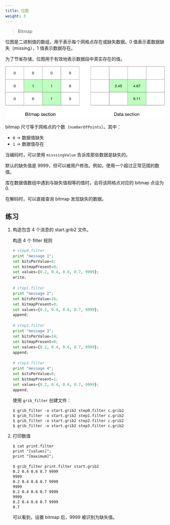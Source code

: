 ```yaml
---
title: 位图
weight: 3
---
```


> Bitmap

位图是二进制值的数组，用于表示每个网格点存在或缺失数据。0 值表示着数据缺失（missing），1 值表示数据存在。

为了节省存储，位图用于有效地表示数据段中真实存在的值。

![](asserts/bitmap.png)

bitmap 尺寸等于网格点的个数（`numberOfPoints`）。其中：

- `0` -> 数据值缺失
- `1` -> 数据值存在

当编码时，可以使用 `misssingValue` 告诉库那些数据是缺失的。

默认的缺失值是 9999，但可以被用户修改。例如，使用一个超过正常范围的数值。

库在数据值数组中遇到与缺失值相等的值时，会将该网格点对应的 bitmap 点设为 0.

在解码时，可以直接查询 bitmap 发现缺失的数据。

## 练习

1. 构造包含 4 个消息的 start.grib2 文件。

    构造 4 个 filter 规则

    ```py
    # step0.filter
    print "message 1";
    set bitsPerValue=8;
    set bitmapPresent=0;
    set values={0.2, 0.4, 0.6, 0.7, 9999};
    write;

    # step1.filter
    print "message 2";
    set bitsPerValue=16;
    set bitmapPresent=0;
    set values={0.2, 0.4, 0.6, 0.7, 9999};
    append;

    # step2.filter
    print "message 3";
    set bitsPerValue=24;
    set bitmapPresent=0;
    set values={0.2, 0.4, 0.6, 0.7, 9999};
    append;

    # step3.filter
    print "message 4";
    set bitsPerValue=8;
    set bitmapPresent=1;
    set values={0.2, 0.4, 0.6, 0.7, 9999};
    append;
    ```

    使用 `grib_filter` 创建文件：

    ```
    $ grib_filter -o start.grib2 step0.filter c.grib2
    $ grib_filter -o start.grib2 step1.filter c.grib2
    $ grib_filter -o start.grib2 step2.filter c.grib2
    $ grib_filter -o start.grib2 step3.filter c.grib2
    ```

2. 打印数值

    ```
    $ cat print.filter 
    print "[values]";
    print "[maximum]";
    
    $ grib_filter print.filter start.grib2 
    0.2 0.4 0.6 0.7 9999
    9999
    0.2 0.4 0.6 0.7 9999
    9999
    0.2 0.4 0.6 0.7 9999
    9999
    0.2 0.4 0.6 0.7 9999
    0.7
    ```

    可以看到，设置 bitmap 后，9999 被识别为缺失值。
